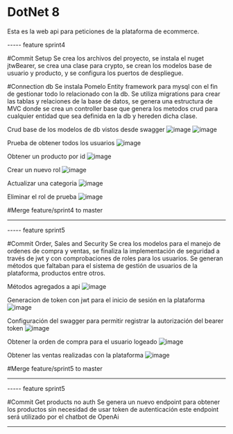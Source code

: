 # DotNet 8

Esta es la web api para peticiones de la plataforma de ecommerce.

----- feature sprint4

#Commit Setup
Se crea los archivos del proyecto, se instala el nuget jtwBearer, se crea una clase para crypto, 
se crean los modelos base de usuario y producto, y se configura los puertos de despliegue.

#Connection db
Se instala Pomelo Entity framework para mysql con el fin de gestionar todo lo relacionado con la db. 
Se utiliza migrations para crear las tablas y relaciones de la base de datos, se genera una estructura
de MVC donde se crea un controller base que genera los metodos crud para cualquier entidad que sea 
definida en  la db y hereden dicha clase.

Crud base de los modelos de db vistos desde swagger
![image](https://github.com/user-attachments/assets/ff3900b1-8033-4b21-8d6b-b91b539f48d4)
![image](https://github.com/user-attachments/assets/71e8d017-ca5c-4586-a297-e334cdbd7b40)

Prueba de obtener todos los usuarios
![image](https://github.com/user-attachments/assets/5c192d3f-58fb-4bb9-a08d-73c4aeada95a)

Obtener un producto por id
![image](https://github.com/user-attachments/assets/aac87d23-6518-402d-90a6-095c86d80bc3)

Crear un nuevo rol
![image](https://github.com/user-attachments/assets/eb343b32-c1ed-4ccd-ab9c-752693abe8c4)

Actualizar una categoria
![image](https://github.com/user-attachments/assets/0a4d9e84-375d-4ed9-8c9e-c54f87e57918)

Eliminar el rol de prueba
![image](https://github.com/user-attachments/assets/c8c0e9ea-b3a2-410b-806d-80a033ca4f8e)

#Merge feature/sprint4 to master

-----

----- feature sprint5

#Commit Order, Sales and Security
Se crea los modelos para el manejo de ordenes de compra y ventas, se finaliza la implementación
de seguridad a través de jwt y con comprobaciones de roles para los usuarios. Se generan métodos
que faltaban para el sistema de gestión de usuarios de la plataforma, productos entre otros.

Métodos agregados a api
![image](https://github.com/user-attachments/assets/9ae3bf28-ac83-4343-90c5-85c6087ecbc4)

Generacion de token con jwt para el inicio de sesión en la plataforma
![image](https://github.com/user-attachments/assets/be3e74af-9ed9-4252-a73f-2afa55e7a1d8)

Configuración del swagger para permitir registrar la autorización del bearer token
![image](https://github.com/user-attachments/assets/2c9d08da-ba41-40c4-b7f1-9465e7812d40)

Obtener la orden de compra para el usuario logeado
![image](https://github.com/user-attachments/assets/75bb7311-61f0-4e00-8459-378761edac3d)

Obtener las ventas realizadas con la plataforma
![image](https://github.com/user-attachments/assets/1b2ec8c6-82a4-4a01-9864-64221e978f56)

#Merge feature/sprint5 to master

-----

----- feature sprint5

#Commit Get products no auth 
Se genera un nuevo endpoint para obtener los productos sin necesidad de usar token de autenticación
este endpoint será utilizado por el chatbot de OpenAi


-----
